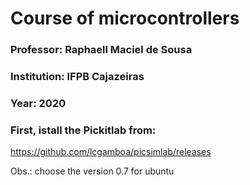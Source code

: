 # Course of microcontrollers
### Professor: Raphaell Maciel de Sousa
### Institution: IFPB Cajazeiras
### Year: 2020

### First, istall the Pickitlab from:

https://github.com/lcgamboa/picsimlab/releases

Obs.: choose the version 0.7 for ubuntu
